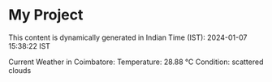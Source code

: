 # My Project

This content is dynamically generated in Indian Time (IST): 2024-01-07 15:38:22 IST


Current Weather in Coimbatore:
Temperature: 28.88 °C
Condition: scattered clouds

